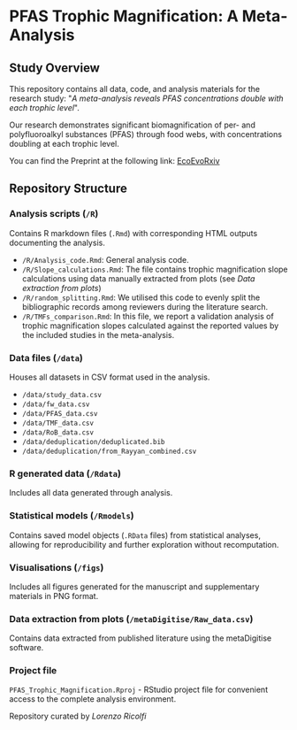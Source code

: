 # PFAS Trophic Magnification: A Meta-Analysis 
## Study Overview
This repository contains all data, code, and analysis materials for the research study: "*A meta-analysis reveals PFAS concentrations double with each trophic level*".

Our research demonstrates significant biomagnification of per- and polyfluoroalkyl substances (PFAS) through food webs, with concentrations doubling at each trophic level.

You can find the Preprint at the following link: [EcoEvoRxiv](https://ecoevorxiv.org/repository/view/8548/)
## Repository Structure
### Analysis scripts (`/R`)
Contains R markdown files (`.Rmd`) with corresponding HTML outputs documenting the analysis.
-  `/R/Analysis_code.Rmd`: General analysis code.
-  `/R/Slope_calculations.Rmd`: The file contains trophic magnification slope calculations using data manually extracted from plots (see *Data extraction from plots*)
-  `/R/random_splitting.Rmd`: We utilised this code to evenly split the bibliographic records among reviewers during the literature search.
-  `/R/TMFs_comparison.Rmd`: In this file, we report a validation analysis of trophic magnification slopes calculated against the reported values by the included studies in the meta-analysis.
### Data files (`/data`)
Houses all datasets in CSV format used in the analysis.
-  `/data/study_data.csv`
-  `/data/fw_data.csv`
-  `/data/PFAS_data.csv`
-  `/data/TMF_data.csv`
-  `/data/RoB_data.csv`
-  `/data/deduplication/deduplicated.bib`
-  `/data/deduplication/from_Rayyan_combined.csv`
### R generated data (`/Rdata`)
Includes all data generated through analysis.
### Statistical models (`/Rmodels`)
Contains saved model objects (`.RData` files) from statistical analyses, allowing for reproducibility and further exploration without recomputation.
### Visualisations (`/figs`)
Includes all figures generated for the manuscript and supplementary materials in PNG format.
### Data extraction from plots (`/metaDigitise/Raw_data.csv`)
Contains data extracted from published literature using the metaDigitise software.
### Project file
`PFAS_Trophic_Magnification.Rproj` - RStudio project file for convenient access to the complete analysis environment.


Repository curated by *Lorenzo Ricolfi*
